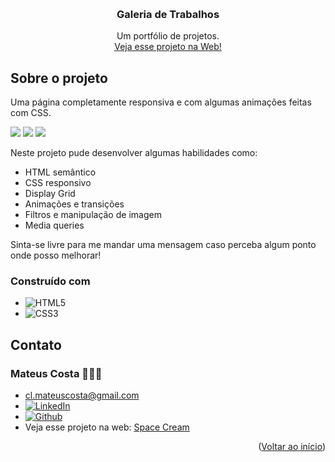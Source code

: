 <a name="readme-top"></a>

<br />
<div align="center">

  <h3 align="center">Galeria de Trabalhos</h3>

  <p align="center">
    Um portfólio de projetos.
    <br />
    <a href="https://clmateus.github.io/Galeria-de-Trabalhos" />Veja esse projeto na Web!</a>
  </p>
</div>


## Sobre o projeto

Uma página completamente responsiva e com algumas animações feitas com CSS.

<img src="./images/mobile.jpg" />
<img src="./images/tablet.jpg" />
<img src="./images/desktop.jpg" />

Neste projeto pude desenvolver algumas habilidades como:
* HTML semântico
* CSS responsivo
* Display Grid
* Animações e transições
* Filtros e manipulação de imagem
* Media queries

Sinta-se livre para me mandar uma mensagem caso perceba algum ponto onde posso melhorar! 

### Construído com

* ![HTML5](https://img.shields.io/badge/html5-%23E34F26.svg?style=for-the-badge&logo=html5&logoColor=white)
* ![CSS3](https://img.shields.io/badge/css3-%231572B6.svg?style=for-the-badge&logo=css3&logoColor=white)

## Contato

### Mateus Costa 👨🏻‍💻
* cl.mateuscosta@gmail.com
* [![LinkedIn][linkedin-shield]][linkedin-url]
* [![Github][github-shield]][github-url]
* Veja esse projeto na web: [Space Cream](https://clmateus.github.io/Space-Cream)

<p align="right">(<a href="#readme-top">Voltar ao início</a>)</p>

[github-shield]: https://img.shields.io/badge/github-%23121011.svg?style=for-the-badge&logo=github&logoColor=white
[github-url]: https://github.com/clmateus
[linkedin-shield]: https://img.shields.io/badge/-LinkedIn-black.svg?style=for-the-badge&logo=linkedin&colorB=555
[linkedin-url]: https://linkedin.com/in/clmateus
